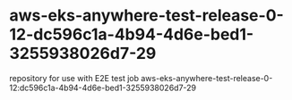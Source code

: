 # aws-eks-anywhere-test-release-0-12-dc596c1a-4b94-4d6e-bed1-3255938026d7-29
repository for use with E2E test job aws-eks-anywhere-test-release-0-12:dc596c1a-4b94-4d6e-bed1-3255938026d7-29
